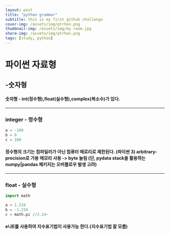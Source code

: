 ```yaml
---
layout: post
title: "python grammar"
subtitle: this is my first github challenge
cover-img: /assets/img/ptrhon.png
thumbnail-img: /assets/img/my room.jpg
share-img: /assets/img/ptrhon.png
tags: [study, python]
---
```


# 파이썬 자료형

## -숫자형

#### 숫자형 - int(정수형),float(실수형),complex(복소수)가 있다.

_________________________________________________________

### integer - 정수형

~~~python
a = -100
b = 0
c = 100
~~~



#### 정수형의 크기는 컴파일러가 아닌 컴퓨터 메로리로 제한된다. (파이썬 3) arbitrary-precision로 가용 메모리 사용 -> byte 늘림 (단, pydata stack을 활용하는 numpy|pandas 패키지는 오버플로우 발생 고려)

------------------------------------------------------------------------

### float - 실수형

~~~python
import math

a = 1.234
b = -1.234
c = math.pi //3.14~
~~~



#### e나E를 사용하여 지수표기법이 사용가능 한다.(지수표기법 잘 모름)
